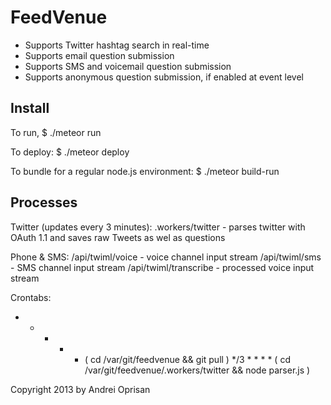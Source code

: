 # FeedVenue

* Supports Twitter hashtag search in real-time
* Supports email question submission
* Supports SMS and voicemail question submission
* Supports anonymous question submission, if enabled at event level

## Install

To run, 
$ ./meteor run

To deploy:
$ ./meteor deploy

To bundle for a regular node.js environment:
$ ./meteor build-run

## Processes

Twitter (updates every 3 minutes):
.workers/twitter - parses twitter with OAuth 1.1 and saves raw Tweets as wel as questions

Phone & SMS:
/api/twiml/voice - voice channel input stream
/api/twiml/sms   - SMS channel input stream
/api/twiml/transcribe - processed voice input stream

Crontabs:
* * * * * ( cd /var/git/feedvenue && git pull )
*/3 * * * * ( cd /var/git/feedvenue/.workers/twitter && node parser.js )

Copyright 2013 by Andrei Oprisan